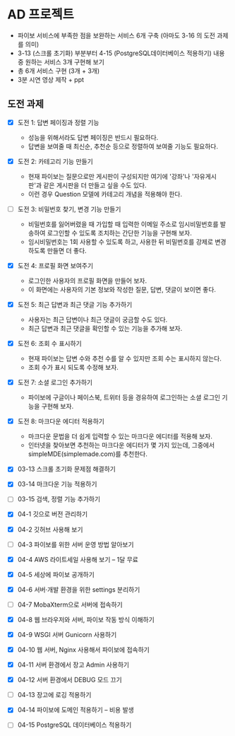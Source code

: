 # AD 프로젝트

- 파이보 서비스에 부족한 점을 보완하는 서비스 6개 구축 (아마도 3-16 의 도전 과제를 의미)
- 3-13 (스크롤 초기화) 부분부터 4-15 (PostgreSQL데이터베이스 적용하기) 내용 중 원하는 서비스 3개 구현해 보기
- 총 6개 서비스 구현 (3개 + 3개)
- 3분 시연 영상 제작 + ppt

## 도전 과제

- [x] 도전 1: 답변 페이징과 정렬 기능
  - 성능을 위해서라도 답변 페이징은 반드시 필요하다.
  - 답변을 보여줄 때 최신순, 추천순 등으로 정렬하여 보여줄 기능도 필요하다.

- [x] 도전 2: 카테고리 기능 만들기
  - 현재 파이보는 질문으로만 게시판이 구성되지만 여기에 '강좌'나 '자유게시판'과 같은 게시판을 더 만들고 싶을 수도 있다.
  - 이런 경우 Question 모델에 카테고리 개념을 적용해야 한다.

- [ ] 도전 3: 비밀번호 찾기, 변경 기능 만들기
  - 비밀번호를 잃어버렸을 때 가입할 때 입력한 이메일 주소로 임시비밀번호를 발송하여 로그인할 수 있도록 조치하는 간단한 기능을 구현해 보자.
  - 임시비밀번호는 1회 사용할 수 있도록 하고, 사용한 뒤 비밀번호를 강제로 변경하도록 만들면 더 좋다.

- [x] 도전 4: 프로필 화면 보여주기
  - 로그인한 사용자의 프로필 화면을 만들어 보자.
  - 이 화면에는 사용자의 기본 정보와 작성한 질문, 답변, 댓글이 보이면 좋다.

- [x] 도전 5: 최근 답변과 최근 댓글 기능 추가하기
  - 사용자는 최근 답변이나 최근 댓글이 궁금할 수도 있다.
  - 최근 답변과 최근 댓글을 확인할 수 있는 기능을 추가해 보자.

- [x] 도전 6: 조회 수 표시하기
  - 현재 파이보는 답변 수와 추천 수를 알 수 있지만 조회 수는 표시하지 않는다.
  - 조회 수가 표시 되도록 수정해 보자.

- [x] 도전 7: 소셜 로그인 추가하기
  - 파이보에 구글이나 페이스북, 트위터 등을 경유하여 로그인하는 소셜 로그인 기능을 구현해 보자.

- [x] 도전 8: 마크다운 에디터 적용하기
  - 마크다운 문법을 더 쉽게 입력할 수 있는 마크다운 에디터를 적용해 보자.
  - 인터넷을 찾아보면 추천하는 마크다운 에디터가 몇 가지 있는데, 그중에서 simpleMDE(simplemade.com)를 추천한다.

- [x] 03-13 스크롤 초기화 문제점 해결하기
- [x] 03-14 마크다운 기능 적용하기
- [ ] 03-15 검색, 정렬 기능 추가하기
- [x] 04-1 깃으로 버전 관리하기
- [x] 04-2 깃허브 사용해 보기
- [ ] 04-3 파이보를 위한 서버 운영 방법 알아보기
- [x] 04-4 AWS 라이트세일 사용해 보기 – 1달 무료
- [x] 04-5 세상에 파이보 공개하기
- [x] 04-6 서버·개발 환경을 위한 settings 분리하기
- [ ] 04-7 MobaXterm으로 서버에 접속하기
- [x] 04-8 웹 브라우저와 서버, 파이보 작동 방식 이해하기
- [x] 04-9 WSGI 서버 Gunicorn 사용하기
- [x] 04-10 웹 서버, Nginx 사용해서 파이보에 접속하기
- [x] 04-11 서버 환경에서 장고 Admin 사용하기
- [x] 04-12 서버 환경에서 DEBUG 모드 끄기
- [ ] 04-13 장고에 로깅 적용하기
- [x] 04-14 파이보에 도메인 적용하기 – 비용 발생
- [ ] 04-15 PostgreSQL 데이터베이스 적용하기
